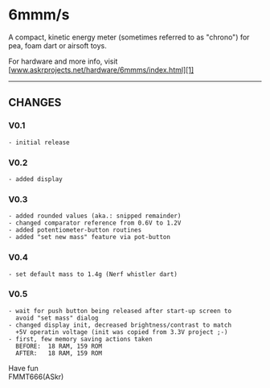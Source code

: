 
6mmm/s
======

A compact, kinetic energy meter (sometimes referred to as "chrono") for pea, foam dart or airsoft toys.

For hardware and more info, visit [www.askrprojects.net/hardware/6mmms/index.html][1]

---

## CHANGES

### V0.1
    - initial release

    
### V0.2
    - added display

          
### V0.3
    - added rounded values (aka.: snipped remainder)
    - changed comparator reference from 0.6V to 1.2V
    - added potentiometer-button routines
    - added "set new mass" feature via pot-button

          
### V0.4
    - set default mass to 1.4g (Nerf whistler dart)

          
### V0.5
    - wait for push button being released after start-up screen to
      avoid "set mass" dialog
    - changed display init, decreased brightness/contrast to match
      +5V operatin voltage (init was copied from 3.3V project ;-)
    - first, few memory saving actions taken
      BEFORE:  18 RAM, 159 ROM
      AFTER:   18 RAM, 159 ROM



Have fun  
FMMT666(ASkr)  


[1]: http://www.askrprojects.net/hardware/6mmms/index.html

